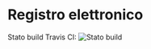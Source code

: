 # Registro elettronico
Stato build Travis CI: ![Stato build](https://travis-ci.org/hit-group/registro.svg?branch=master)
